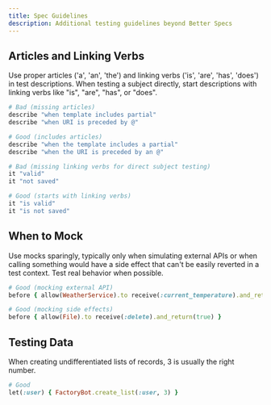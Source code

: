 ```yaml
---
title: Spec Guidelines
description: Additional testing guidelines beyond Better Specs
---
```


## Articles and Linking Verbs

Use proper articles ('a', 'an', 'the') and linking verbs ('is', 'are', 'has', 'does') in test descriptions. When testing a subject directly, start descriptions with linking verbs like "is", "are", "has", or "does".

```ruby
# Bad (missing articles)
describe "when template includes partial"
describe "when URI is preceded by @"

# Good (includes articles)
describe "when the template includes a partial"
describe "when the URI is preceded by an @"

# Bad (missing linking verbs for direct subject testing)
it "valid"
it "not saved"

# Good (starts with linking verbs)
it "is valid"
it "is not saved"
```

## When to Mock

Use mocks sparingly, typically only when simulating external APIs or when calling something would have a side effect that can't be easily reverted in a test context. Test real behavior when possible.

```ruby
# Good (mocking external API)
before { allow(WeatherService).to receive(:current_temperature).and_return(72) }

# Good (mocking side effects)
before { allow(File).to receive(:delete).and_return(true) }
```

## Testing Data

When creating undifferentiated lists of records, 3 is usually the right number.

```ruby
# Good
let(:user) { FactoryBot.create_list(:user, 3) }
```
